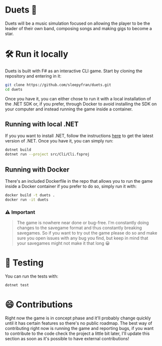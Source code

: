# Duets 🎸

Duets will be a music simulation focused on allowing the player to be the leader of their own band, composing songs and
making gigs to become a star.

# 🛠 Run it locally

Duets is built with F# as an interactive CLI game. Start by cloning the repository and entering in it:

```bash
git clone https://github.com/sleepyfran/duets.git
cd duets
```

Once you have it, you can either chose to run it with a local installation of the .NET SDK or, if you prefer, through
Docker to avoid installing the SDK on your computer and instead running the game inside a container.

## Running with local .NET

If you you want to install .NET, follow the instructions [here](https://dotnet.microsoft.com/download) to get the latest
version of .NET. Once you have it, you can simply run:

```bash
dotnet build
dotnet run --project src/Cli/Cli.fsproj
```

## Running with Docker

There's an included Dockerfile in the repo that allows you to run the game inside a Docker container if you prefer to do
so, simply run it with:

```bash
docker build -t duets .
docker run -it duets
```

### ⚠️ Important
> The game is nowhere near done or bug-free. I'm constantly doing changes to the savegame format and thus constantly breaking
savegames. So if you want to try out the game please do so and make sure you open issues with any bug you find, but keep in
mind that your savegames might not make it that long 😀

# 🧪 Testing

You can run the tests with:

```bash
dotnet test
```

# 😄 Contributions

Right now the game is in concept phase and it'll probably change quickly until it has certain features so there's no
public roadmap. The best way of contributing right now is running the game and reporting bugs, if you want to contribute
to the code check the project a little bit later, I'll update this section as soon as it's possible to have external
contributions!
